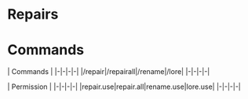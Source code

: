# Repairs

# Commands

| Commands |
|-|-|-|-|
|/repair|/repairall|/rename|/lore|
|-|-|-|-|

| Permission |
|-|-|-|-|
|repair.use|repair.all|rename.use|lore.use|
|-|-|-|-|

